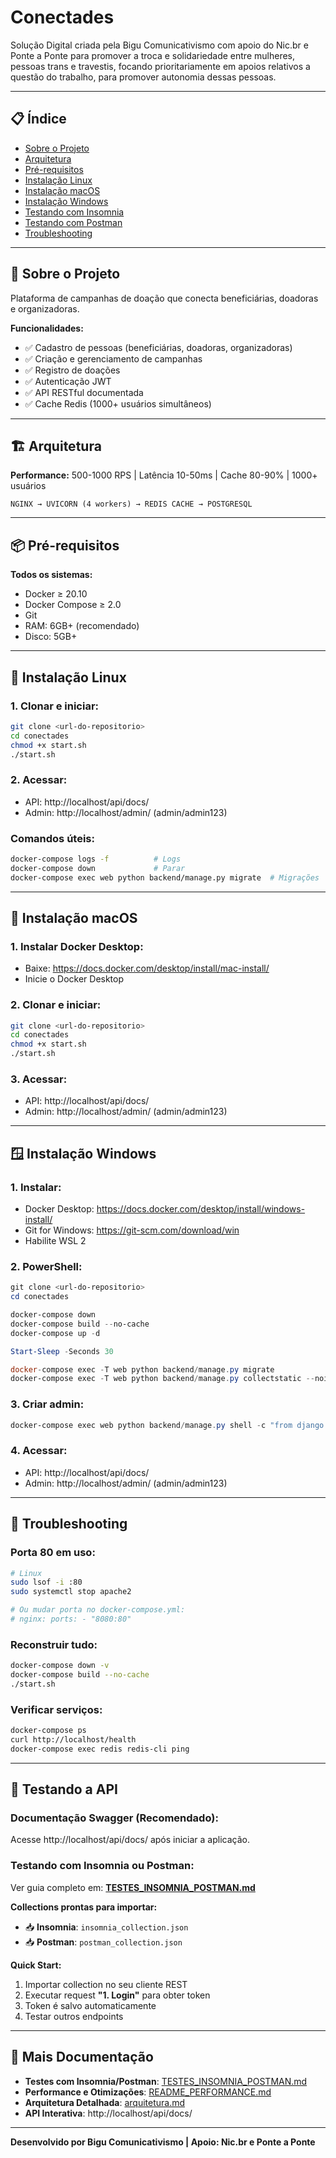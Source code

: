 # Conectades

Solução Digital criada pela Bigu Comunicativismo com apoio do Nic.br e Ponte a Ponte para promover a troca e solidariedade entre mulheres, pessoas trans e travestis, focando prioritariamente em apoios relativos a questão do trabalho, para promover autonomia dessas pessoas.

---

## 📋 Índice

- [Sobre o Projeto](#sobre-o-projeto)
- [Arquitetura](#arquitetura)
- [Pré-requisitos](#pré-requisitos)
- [Instalação Linux](#instalação-linux)
- [Instalação macOS](#instalação-macos)
- [Instalação Windows](#instalação-windows)
- [Testando com Insomnia](#testando-com-insomnia)
- [Testando com Postman](#testando-com-postman)
- [Troubleshooting](#troubleshooting)

---

## 🎯 Sobre o Projeto

Plataforma de campanhas de doação que conecta beneficiárias, doadoras e organizadoras.

**Funcionalidades:**
- ✅ Cadastro de pessoas (beneficiárias, doadoras, organizadoras)
- ✅ Criação e gerenciamento de campanhas
- ✅ Registro de doações
- ✅ Autenticação JWT
- ✅ API RESTful documentada
- ✅ Cache Redis (1000+ usuários simultâneos)

---

## 🏗️ Arquitetura

**Performance:** 500-1000 RPS | Latência 10-50ms | Cache 80-90% | 1000+ usuários

```
NGINX → UVICORN (4 workers) → REDIS CACHE → POSTGRESQL
```

---

## 📦 Pré-requisitos

**Todos os sistemas:**
- Docker ≥ 20.10
- Docker Compose ≥ 2.0
- Git
- RAM: 6GB+ (recomendado)
- Disco: 5GB+

---

## 🐧 Instalação Linux

### 1. Clonar e iniciar:
```bash
git clone <url-do-repositorio>
cd conectades
chmod +x start.sh
./start.sh
```

### 2. Acessar:
- API: http://localhost/api/docs/
- Admin: http://localhost/admin/ (admin/admin123)

### Comandos úteis:
```bash
docker-compose logs -f          # Logs
docker-compose down             # Parar
docker-compose exec web python backend/manage.py migrate  # Migrações
```

---

## 🍎 Instalação macOS

### 1. Instalar Docker Desktop:
- Baixe: https://docs.docker.com/desktop/install/mac-install/
- Inicie o Docker Desktop

### 2. Clonar e iniciar:
```bash
git clone <url-do-repositorio>
cd conectades
chmod +x start.sh
./start.sh
```

### 3. Acessar:
- API: http://localhost/api/docs/
- Admin: http://localhost/admin/ (admin/admin123)

---

## 🪟 Instalação Windows

### 1. Instalar:
- Docker Desktop: https://docs.docker.com/desktop/install/windows-install/
- Git for Windows: https://git-scm.com/download/win
- Habilite WSL 2

### 2. PowerShell:
```powershell
git clone <url-do-repositorio>
cd conectades

docker-compose down
docker-compose build --no-cache
docker-compose up -d

Start-Sleep -Seconds 30

docker-compose exec -T web python backend/manage.py migrate
docker-compose exec -T web python backend/manage.py collectstatic --noinput
```

### 3. Criar admin:
```powershell
docker-compose exec web python backend/manage.py shell -c "from django.contrib.auth import get_user_model; U=get_user_model(); u,c=U.objects.get_or_create(username='admin', defaults={'email':'admin@conectades.com'}); u.is_staff=True; u.is_superuser=True; u.set_password('admin123'); u.save(); print('OK')"
```

### 4. Acessar:
- API: http://localhost/api/docs/
- Admin: http://localhost/admin/ (admin/admin123)

---

## 🔧 Troubleshooting

### Porta 80 em uso:
```bash
# Linux
sudo lsof -i :80
sudo systemctl stop apache2

# Ou mudar porta no docker-compose.yml:
# nginx: ports: - "8080:80"
```

### Reconstruir tudo:
```bash
docker-compose down -v
docker-compose build --no-cache
./start.sh
```

### Verificar serviços:
```bash
docker-compose ps
curl http://localhost/health
docker-compose exec redis redis-cli ping
```

---

## 🧪 Testando a API

### Documentação Swagger (Recomendado):
Acesse http://localhost/api/docs/ após iniciar a aplicação.

### Testando com Insomnia ou Postman:
Ver guia completo em: **[TESTES_INSOMNIA_POSTMAN.md](TESTES_INSOMNIA_POSTMAN.md)**

**Collections prontas para importar:**
- 📥 **Insomnia**: `insomnia_collection.json`
- 📥 **Postman**: `postman_collection.json`

**Quick Start:**
1. Importar collection no seu cliente REST
2. Executar request **"1. Login"** para obter token
3. Token é salvo automaticamente
4. Testar outros endpoints

---

## 📖 Mais Documentação

- **Testes com Insomnia/Postman**: [TESTES_INSOMNIA_POSTMAN.md](TESTES_INSOMNIA_POSTMAN.md)
- **Performance e Otimizações**: [README_PERFORMANCE.md](README_PERFORMANCE.md)
- **Arquitetura Detalhada**: [arquitetura.md](arquitetura.md)
- **API Interativa**: http://localhost/api/docs/

---

**Desenvolvido por Bigu Comunicativismo | Apoio: Nic.br e Ponte a Ponte**
